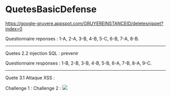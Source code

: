 # QuetesBasicDefense

https://google-gruyere.appspot.com/GRUYEREINSTANCEID/deletesnippet?index=0

Questionnaire reponses : 1-A, 2-A, 3-B, 4-B, 5-C, 6-B, 7-A, 8-B. 

-------------------------------------------------

Quetes 2.2 injection SQL : prevenir 

Questionnaire responses : 1-B, 2-B, 3-B, 4-B, 5-B, 6-A, 7-B, 8-A, 9-C.

-------------------------------------------------

Quete 3.1 Attaque XSS :

Challenge 1 : <script> alert() </script>
Challenge 2 : <img src=x onerror=alert()>
